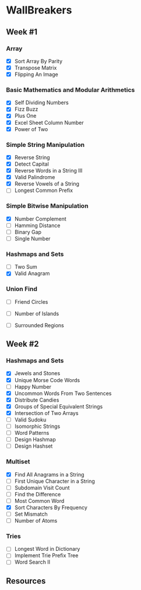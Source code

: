 # WallBreakers

## Week #1

### Array
- [x] Sort Array By Parity
- [x] Transpose Matrix
- [x] Flipping An Image

### Basic Mathematics and Modular Arithmetics
- [x] Self Dividing Numbers
- [x] Fizz Buzz
- [x] Plus One
- [x] Excel Sheet Column Number
- [x] Power of Two

### Simple String Manipulation
- [x] Reverse String
- [x] Detect Capital
- [x] Reverse Words in a String III
- [x] Valid Palindrome
- [x] Reverse Vowels of a String
- [ ] Longest Common Prefix

### Simple Bitwise Manipulation
- [x] Number Complement
- [ ] Hamming Distance
- [ ] Binary Gap
- [ ] Single Number

### Hashmaps and Sets
- [ ] Two Sum
- [x] Valid Anagram

### Union Find
- [ ] Friend Circles
- [ ] Number of Islands
- [ ] Surrounded Regions


## Week #2

### Hashmaps and Sets
- [x] Jewels and Stones
- [x] Unique Morse Code Words
- [ ] Happy Number
- [x] Uncommon Words From Two Sentences
- [x] Distribute Candies
- [x] Groups of Special Equivalent Strings
- [x] Intersection of Two Arrays
- [ ] Valid Sudoku
- [ ] Isomorphic Strings
- [ ] Word Patterns
- [ ] Design Hashmap
- [ ] Design Hashset

### Multiset
- [x] Find All Anagrams in a String
- [ ] First Unique Character in a String
- [ ] Subdomain Visit Count
- [ ] Find the Difference
- [ ] Most Common Word
- [x] Sort Characters By Frequency
- [ ] Set Mismatch
- [ ] Number of Atoms

### Tries
- [ ] Longest Word in Dictionary
- [ ] Implement Trie Prefix Tree
- [ ] Word Search II

## Resources

